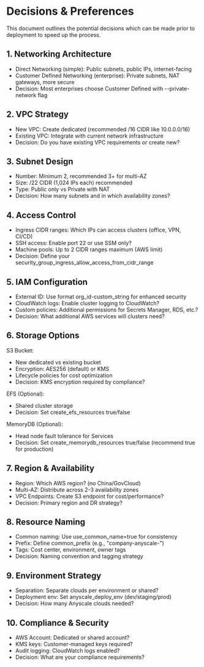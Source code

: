 # Decisions & Preferences
This document outlines the potential decisions which can be made prior to deployment to speed up the process. 

## 1. Networking Architecture
- Direct Networking (simple): Public subnets, public IPs, internet-facing
- Customer Defined Networking (enterprise): Private subnets, NAT gateways, more secure
- Decision: Most enterprises choose Customer Defined with --private-network flag

## 2. VPC Strategy
- New VPC: Create dedicated (recommended /16 CIDR like 10.0.0.0/16)
- Existing VPC: Integrate with current network infrastructure
- Decision: Do you have existing VPC requirements or create new?

## 3. Subnet Design
- Number: Minimum 2, recommended 3+ for multi-AZ
- Size: /22 CIDR (1,024 IPs each) recommended
- Type: Public only vs Private with NAT
- Decision: How many subnets and in which availability zones?

## 4. Access Control
- Ingress CIDR ranges: Which IPs can access clusters (office, VPN, CI/CD)
- SSH access: Enable port 22 or use SSM only?
- Machine pools: Up to 2 CIDR ranges maximum (AWS limit)
- Decision: Define your security_group_ingress_allow_access_from_cidr_range

## 5. IAM Configuration
- External ID: Use format org_id-custom_string for enhanced security
- CloudWatch logs: Enable cluster logging to CloudWatch?
- Custom policies: Additional permissions for Secrets Manager, RDS, etc.?
- Decision: What additional AWS services will clusters need?

## 6. Storage Options
S3 Bucket:
- New dedicated vs existing bucket
- Encryption: AES256 (default) or KMS
- Lifecycle policies for cost optimization
- Decision: KMS encryption required by compliance?

EFS (Optional):
- Shared cluster storage
- Decision: Set create_efs_resources true/false

MemoryDB (Optional):
- Head node fault tolerance for Services
- Decision: Set create_memorydb_resources true/false (recommend true for production)

## 7. Region & Availability
- Region: Which AWS region? (no China/GovCloud)
- Multi-AZ: Distribute across 2-3 availability zones
- VPC Endpoints: Create S3 endpoint for cost/performance?
- Decision: Primary region and DR strategy?

## 8. Resource Naming
- Common naming: Use use_common_name=true for consistency
- Prefix: Define common_prefix (e.g., "company-anyscale-")
- Tags: Cost center, environment, owner tags
- Decision: Naming convention and tagging strategy

## 9. Environment Strategy
- Separation: Separate clouds per environment or shared?
- Deployment env: Set anyscale_deploy_env (dev/staging/prod)
- Decision: How many Anyscale clouds needed?

## 10. Compliance & Security
- AWS Account: Dedicated or shared account?
- KMS keys: Customer-managed keys required?
- Audit logging: CloudWatch logs enabled?
- Decision: What are your compliance requirements?
